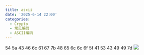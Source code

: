 ```yaml
---
title: ascii
date: '2025-6-14 22:00'
categories:
  - Crypto
  - 常见编码
  - ASCII编码
---
```

54 5a 43 46 6c 61 67 7b 48 65 6c 6c 6f 5f 41 53 43 49 49 7d
![](/images/{D49E689A-C316-4E38-8BC3-7F6155521A10}.png)


